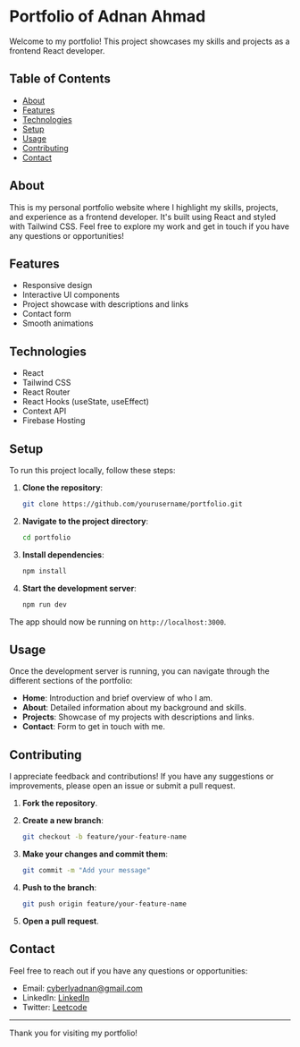 # Portfolio of Adnan Ahmad

Welcome to my portfolio! This project showcases my skills and projects as a frontend React developer.

## Table of Contents

- [About](#about)
- [Features](#features)
- [Technologies](#technologies)
- [Setup](#setup)
- [Usage](#usage)
- [Contributing](#contributing)
- [Contact](#contact)

## About

This is my personal portfolio website where I highlight my skills, projects, and experience as a frontend developer. It's built using React and styled with Tailwind CSS. Feel free to explore my work and get in touch if you have any questions or opportunities!

## Features

- Responsive design
- Interactive UI components
- Project showcase with descriptions and links
- Contact form
- Smooth animations

## Technologies

- React
- Tailwind CSS
- React Router
- React Hooks (useState, useEffect)
- Context API
- Firebase Hosting

## Setup

To run this project locally, follow these steps:

1. **Clone the repository**:

    ```bash
    git clone https://github.com/yourusername/portfolio.git
    ```

2. **Navigate to the project directory**:

    ```bash
    cd portfolio
    ```

3. **Install dependencies**:

    ```bash
    npm install
    ```

4. **Start the development server**:

    ```bash
    npm run dev
    ```

The app should now be running on `http://localhost:3000`.

## Usage

Once the development server is running, you can navigate through the different sections of the portfolio:

- **Home**: Introduction and brief overview of who I am.
- **About**: Detailed information about my background and skills.
- **Projects**: Showcase of my projects with descriptions and links.
- **Contact**: Form to get in touch with me.

## Contributing

I appreciate feedback and contributions! If you have any suggestions or improvements, please open an issue or submit a pull request.

1. **Fork the repository**.
2. **Create a new branch**:

    ```bash
    git checkout -b feature/your-feature-name
    ```

3. **Make your changes and commit them**:

    ```bash
    git commit -m "Add your message"
    ```

4. **Push to the branch**:

    ```bash
    git push origin feature/your-feature-name
    ```

5. **Open a pull request**.

## Contact

Feel free to reach out if you have any questions or opportunities:

- Email: [cyberlyadnan@gmail.com](mailto:your-email@example.com)
- LinkedIn: [LinkedIn](https://www.linkedin.com/in/adnanahmad9334/)
- Twitter: [Leetcode](https://leetcode.com/u/cyberlyadnan/)

---

Thank you for visiting my portfolio!
